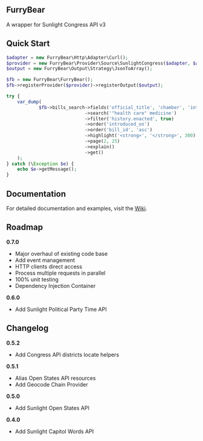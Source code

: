 FurryBear
---------

A wrapper for Sunlight Congress API v3

Quick Start
-----------

```php
$adapter = new FurryBear\Http\Adapter\Curl();
$provider = new FurryBear\Provider\Source\SunlightCongress($adapter, $apiKey);
$output = new FurryBear\Output\Strategy\JsonToArray();

$fb = new FurryBear\FurryBear();
$fb->registerProvider($provider)->registerOutput($output);

try {
    var_dump(
            $fb->bills_search->fields('official_title', 'chamber', 'introduced_on', 'search')
                             ->search('"health care" medicine')
                             ->filter('history.enacted', true)
                             ->order('introduced_on')
                             ->order('bill_id', 'asc')
                             ->highlight('<strong>', '</strong>', 300)
                             ->page(2, 25)
                             ->explain()
                             ->get()
    );
} catch (\Exception $e) {
    echo $e->getMessage();
}
```

Documentation
-------------

For detailed documentation and examples, visit the [Wiki](https://github.com/lobostome/FurryBear/wiki).

Roadmap
-------
**0.7.0**
- Major overhaul of existing code base
- Add event management
- HTTP clients direct access
- Process multiple requests in parallel
- 100% unit testing
- Dependency Injection Container

**0.6.0**
- Add Sunlight Political Party Time API

Changelog
---------
**0.5.2**
- Add Congress API districts locate helpers

**0.5.1**
- Alias Open States API resources
- Add Geocode Chain Provider

**0.5.0**
- Add Sunlight Open States API

**0.4.0**
- Add Sunlight Capitol Words API